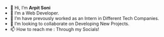 - 👋 Hi, I’m **Arpit Soni**
- 👀 I’m a Web Developer.
- 🌱 I’m have prevously worked as an Intern in Different Tech Companies.
- 💞️ I’m looking to collaborate on Developing New Projects.
- 📫 How to reach me : Through my Socials!



<!---
arpitsoni2001/arpitsoni2001 is a ✨ special ✨ repository because its `README.md` (this file) appears on your GitHub profile.
You can click the Preview link to take a look at your changes.
--->
